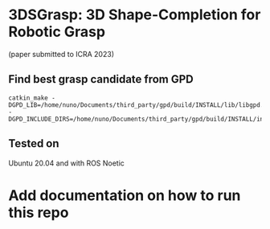 # 3DSGrasp: 3D Shape-Completion for Robotic Grasp 
(paper submitted to ICRA 2023)

## Find best grasp candidate from GPD 
```
catkin_make -DGPD_LIB=/home/nuno/Documents/third_party/gpd/build/INSTALL/lib/libgpd.so -DGPD_INCLUDE_DIRS=/home/nuno/Documents/third_party/gpd/build/INSTALL/include/
```
## Tested on 
Ubuntu 20.04 and with ROS Noetic

# Add documentation on how to run this repo

